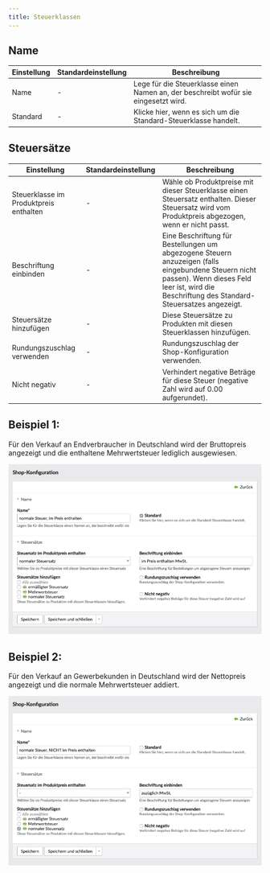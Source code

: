 ```yaml
---
title: Steuerklassen
---
```


## Name

| Einstellung | Standardeinstellung |                                    Beschreibung                                     |
|-------------|---------------------|-------------------------------------------------------------------------------------|
| Name        | -                   | Lege für die Steuerklasse einen Namen an, der beschreibt wofür sie eingesetzt wird. |
| Standard    | -                   | Klicke hier, wenn es sich um die Standard-Steuerklasse handelt.                     |

## Steuersätze

|              Einstellung               | Standardeinstellung |                                                                                             Beschreibung                                                                                             |
|----------------------------------------|---------------------|------------------------------------------------------------------------------------------------------------------------------------------------------------------------------------------------------|
| Steuerklasse im Produktpreis enthalten | -                   | Wähle ob Produktpreise mit dieser Steuerklasse einen Steuersatz enthalten. Dieser Steuersatz wird vom Produktpreis abgezogen, wenn er nicht passt.                                                   |
| Beschriftung einbinden                 | -                   | Eine Beschriftung für Bestellungen um abgezogene Steuern anzuzeigen (falls eingebundene Steuern nicht passen). Wenn dieses Feld leer ist, wird die Beschriftung des Standard-Steuersatzes angezeigt. |
| Steuersätze hinzufügen                 | -                   | Diese Steuersätze zu Produkten mit diesen Steuerklassen hinzufügen.                                                                                                                                  |
| Rundungszuschlag verwenden             | -                   | Rundungszuschlag der Shop-Konfiguration verwenden.                                                                                                                                                   |
| Nicht negativ                          | -                   | Verhindert negative Beträge für diese Steuer (negative Zahl wird auf 0.00 aufgerundet).                                                                                                              |

## Beispiel 1:

Für den Verkauf an Endverbraucher in Deutschland wird der Bruttopreis angezeigt und die enthaltene Mehrwertsteuer lediglich ausgewiesen.

![Endverbraucher](steuerklasse_inklusive_mwst.png)


## Beispiel 2:

Für den Verkauf an Gewerbekunden in Deutschland wird der Nettopreis angezeigt und die normale Mehrwertsteuer addiert.

![Gewerbekunden](steuerklasse_exklusive_mwst.png)
